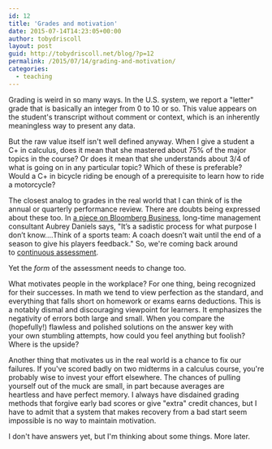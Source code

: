 ```yaml
---
id: 12
title: 'Grades and motivation'
date: 2015-07-14T14:23:05+00:00
author: tobydriscoll
layout: post
guid: http://tobydriscoll.net/blog/?p=12
permalink: /2015/07/14/grading-and-motivation/
categories:
  - teaching
---
```




  Grading is weird in so many ways. In the U.S. system, we report a "letter" grade that is basically an integer from 0 to 10 or so. This value appears on the student's transcript without comment or context, which is an inherently meaningless way to present any data.



  But the raw value itself isn't well defined anyway. When I give a student a C+ in calculus, does it mean that she mastered about 75% of the major topics in the course? Or does it mean that she understands about 3/4 of what is going on in any particular topic? Which of these is preferable? Would a C+ in bicycle riding be enough of a prerequisite to learn how to ride a motorcycle?



  The closest analog to grades in the real world that I can think of is the annual or quarterly performance review. There are doubts being expressed about these too. In [a piece on Bloomberg Business](http://www.bloomberg.com/bw/articles/2013-11-07/the-annual-performance-review-worthless-corporate-ritual), long-time management consultant Aubrey Daniels says, "It’s a sadistic process for what purpose I don’t know....Think of a sports team: A coach doesn’t wait until the end of a season to give his players feedback." So, we're coming back around to [continuous assessment](http://tobydriscoll.net/blog/blog/2015/07/13/making-continuous-assessment-work/).



  Yet the *form* of the assessment needs to change too.



  What motivates people in the workplace? For one thing, being recognized for their successes. In math we tend to view perfection as the standard, and everything that falls short on homework or exams earns deductions. This is a notably dismal and discouraging viewpoint for learners. It emphasizes the negativity of errors both large and small. When you compare the (hopefully!) flawless and polished solutions on the answer key with your own stumbling attempts, how could you feel anything but foolish? Where is the upside?



  Another thing that motivates us in the real world is a chance to fix our failures. If you've scored badly on two midterms in a calculus course, you're probably wise to invest your effort elsewhere. The chances of pulling yourself out of the muck are small, in part because averages are heartless and have perfect memory. I always have disdained grading methods that forgive early bad scores or give "extra" credit chances, but I have to admit that a system that makes recovery from a bad start seem impossible is no way to maintain motivation.



  I don't have answers yet, but I'm thinking about some things. More later.

